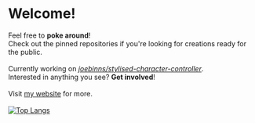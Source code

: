 # Welcome!
Feel free to **poke around**!<br/>
Check out the pinned repositories if you're looking for creations ready for the public.<br/>
<br/>
Currently working on [*joebinns/stylised-character-controller*](https://github.com/joebinns/stylised-character-controller).<br/>
Interested in anything you see? **Get involved**!<br/>
<br/>
Visit [my website](https://joebinns.com/) for more.<br/>
<br/>
[![Top Langs](https://github-readme-stats.vercel.app/api/top-langs/?username=joebinns&langs_count=8&layout=compact)](https://github.com/anuraghazra/github-readme-stats)
